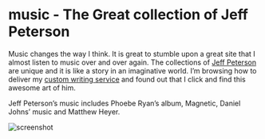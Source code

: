 music - The Great collection of Jeff Peterson
=====

Music changes the way I think. It is great to stumble upon a great site that I almost listen to music over and over again. The collections of [Jeff Peterson](http://jeffpeterson.github.io/music/) are unique and it is like a story in an imaginative world. I’m browsing how to deliver my [custom writing service](https://www.customwritingservice.com) and found out that I click and find this awesome art of him. 

Jeff Peterson’s music includes Phoebe Ryan’s album, Magnetic, Daniel Johns’ music and Matthew Heyer. 


![screenshot](https://cloud.githubusercontent.com/assets/1184256/9118651/cd741f96-3c26-11e5-9acb-495d970d85b8.png)
